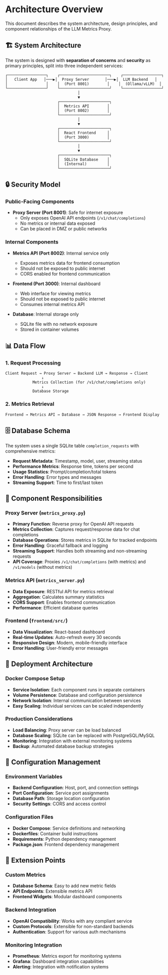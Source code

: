 # Architecture Overview

This document describes the system architecture, design principles, and component relationships of the LLM Metrics Proxy.

## 🏗️ System Architecture

The system is designed with **separation of concerns** and **security** as primary principles, split into three independent services:

```
┌─────────────────┐    ┌──────────────────────┐    ┌─────────────────┐
│   Client App   │───▶│  Proxy Server       │───▶│  LLM Backend   │
│                 │    │  (Port 8001)        │    │  (Ollama/vLLM)  │
└─────────────────┘    └──────────────────────┘    └─────────────────┘
                                │
                                ▼
                       ┌──────────────────────┐
                       │  Metrics API        │
                       │  (Port 8002)        │
                       └──────────────────────┘
                                │
                                ▼
                       ┌──────────────────────┐
                       │  React Frontend     │
                       │  (Port 3000)        │
                       └──────────────────────┘
                                │
                                ▼
                       ┌──────────────────────┐
                       │  SQLite Database    │
                       │  (Internal)         │
                       └──────────────────────┘
```

## 🔒 Security Model

### Public-Facing Components
- **Proxy Server (Port 8001)**: Safe for internet exposure
  - Only exposes OpenAI API endpoints (`/v1/chat/completions`)
  - No metrics or internal data exposed
  - Can be placed in DMZ or public networks

### Internal Components
- **Metrics API (Port 8002)**: Internal service only
  - Exposes metrics data for frontend consumption
  - Should not be exposed to public internet
  - CORS enabled for frontend communication

- **Frontend (Port 3000)**: Internal dashboard
  - Web interface for viewing metrics
  - Should not be exposed to public internet
  - Consumes internal metrics API

- **Database**: Internal storage only
  - SQLite file with no network exposure
  - Stored in container volumes

## 📊 Data Flow

### 1. Request Processing
```
Client Request → Proxy Server → Backend LLM → Response → Client
                ↓
            Metrics Collection (for /v1/chat/completions only)
                ↓
            Database Storage
```

### 2. Metrics Retrieval
```
Frontend → Metrics API → Database → JSON Response → Frontend Display
```

## 🗄️ Database Schema

The system uses a single SQLite table `completion_requests` with comprehensive metrics:

- **Request Metadata**: Timestamp, model, user, streaming status
- **Performance Metrics**: Response time, tokens per second
- **Usage Statistics**: Prompt/completion/total tokens
- **Error Handling**: Error types and messages
- **Streaming Support**: Time to first/last token

## 🔄 Component Responsibilities

### Proxy Server (`metrics_proxy.py`)
- **Primary Function**: Reverse proxy for OpenAI API requests
- **Metrics Collection**: Captures request/response data for chat completions
- **Database Operations**: Stores metrics in SQLite for tracked endpoints
- **Error Handling**: Graceful fallback and logging
- **Streaming Support**: Handles both streaming and non-streaming requests
- **API Coverage**: Proxies `/v1/chat/completions` (with metrics) and `/v1/models` (without metrics)

### Metrics API (`metrics_server.py`)
- **Data Exposure**: RESTful API for metrics retrieval
- **Aggregation**: Calculates summary statistics
- **CORS Support**: Enables frontend communication
- **Performance**: Efficient database queries

### Frontend (`frontend/src/`)
- **Data Visualization**: React-based dashboard
- **Real-time Updates**: Auto-refresh every 30 seconds
- **Responsive Design**: Modern, mobile-friendly interface
- **Error Handling**: User-friendly error messages

## 🐳 Deployment Architecture

### Docker Compose Setup
- **Service Isolation**: Each component runs in separate containers
- **Volume Persistence**: Database and configuration persistence
- **Network Isolation**: Internal communication between services
- **Easy Scaling**: Individual services can be scaled independently

### Production Considerations
- **Load Balancing**: Proxy server can be load balanced
- **Database Scaling**: SQLite can be replaced with PostgreSQL/MySQL
- **Monitoring**: Integration with external monitoring systems
- **Backup**: Automated database backup strategies

## 🔧 Configuration Management

### Environment Variables
- **Backend Configuration**: Host, port, and connection settings
- **Port Configuration**: Service port assignments
- **Database Path**: Storage location configuration
- **Security Settings**: CORS and access control

### Configuration Files
- **Docker Compose**: Service definitions and networking
- **Dockerfiles**: Container build instructions
- **Requirements**: Python dependency management
- **Package.json**: Frontend dependency management

## 🚀 Extension Points

### Custom Metrics
- **Database Schema**: Easy to add new metric fields
- **API Endpoints**: Extensible metrics API
- **Frontend Widgets**: Modular dashboard components

### Backend Integration
- **OpenAI Compatibility**: Works with any compliant service
- **Custom Protocols**: Extensible for non-standard backends
- **Authentication**: Support for various auth mechanisms

### Monitoring Integration
- **Prometheus**: Metrics export for monitoring systems
- **Grafana**: Dashboard integration capabilities
- **Alerting**: Integration with notification systems
